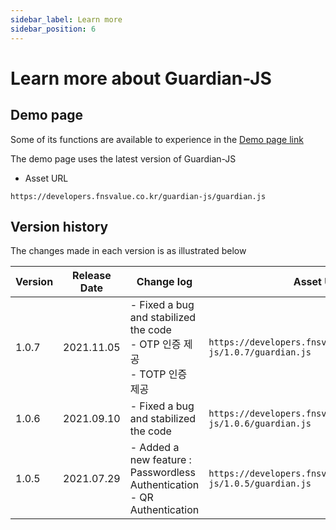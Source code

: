 ```yaml
---
sidebar_label: Learn more
sidebar_position: 6
---
```

# Learn more about Guardian-JS

## Demo page

Some of its functions are available to experience in the [Demo page link](https://developers.fnsvalue.co.kr/guardian-js/demo/)

The demo page uses the latest version of Guardian-JS

- Asset URL
```
https://developers.fnsvalue.co.kr/guardian-js/guardian.js
```

## Version history
The changes made in each version is as illustrated below

|Version|Release Date|Change log|Asset URL|
|---|---|---|---|
|1.0.7| 2021.11.05 | - Fixed a bug and stabilized the code<br/>- OTP 인증 제공<br/>- TOTP 인증 제공 | `https://developers.fnsvalue.co.kr/guardian-js/1.0.7/guardian.js` |
|1.0.6| 2021.09.10 | - Fixed a bug and stabilized the code| `https://developers.fnsvalue.co.kr/guardian-js/1.0.6/guardian.js` |
|1.0.5| 2021.07.29 | - Added a new feature : Passwordless Authentication<br/> - QR Authentication | `https://developers.fnsvalue.co.kr/guardian-js/1.0.5/guardian.js` |
